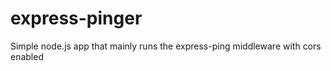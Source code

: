 express-pinger
==============

Simple node.js app that mainly runs the express-ping middleware with cors enabled

